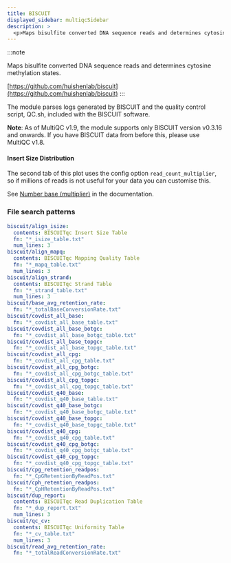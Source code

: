 ```yaml
---
title: BISCUIT
displayed_sidebar: multiqcSidebar
description: >
  <p>Maps bisulfite converted DNA sequence reads and determines cytosine methylation states.</p>
---
```


<!--
~~~~~ DO NOT EDIT ~~~~~
This file is autogenerated from the MultiQC module python docstring.
Do not edit the markdown, it will be overwritten.

File path for the source of this content: multiqc/modules/biscuit/biscuit.py
~~~~~~~~~~~~~~~~~~~~~~~
-->

:::note

<p>Maps bisulfite converted DNA sequence reads and determines cytosine methylation states.</p>

[https://github.com/huishenlab/biscuit](https://github.com/huishenlab/biscuit)
:::

The module parses logs generated by BISCUIT and the quality control script, QC.sh, included with
the BISCUIT software.

**Note**: As of MultiQC v1.9, the module supports only BISCUIT version v0.3.16 and onwards.
If you have BISCUIT data from before this, please use MultiQC v1.8.

#### Insert Size Distribution

The second tab of this plot uses the config option `read_count_multiplier`,
so if millions of reads is not useful for your data you can customise this.

See [Number base (multiplier)](../#number-base-multiplier)
in the documentation.

### File search patterns

```yaml
biscuit/align_isize:
  contents: BISCUITqc Insert Size Table
  fn: "*_isize_table.txt"
  num_lines: 3
biscuit/align_mapq:
  contents: BISCUITqc Mapping Quality Table
  fn: "*_mapq_table.txt"
  num_lines: 3
biscuit/align_strand:
  contents: BISCUITqc Strand Table
  fn: "*_strand_table.txt"
  num_lines: 3
biscuit/base_avg_retention_rate:
  fn: "*_totalBaseConversionRate.txt"
biscuit/covdist_all_base:
  fn: "*_covdist_all_base_table.txt"
biscuit/covdist_all_base_botgc:
  fn: "*_covdist_all_base_botgc_table.txt"
biscuit/covdist_all_base_topgc:
  fn: "*_covdist_all_base_topgc_table.txt"
biscuit/covdist_all_cpg:
  fn: "*_covdist_all_cpg_table.txt"
biscuit/covdist_all_cpg_botgc:
  fn: "*_covdist_all_cpg_botgc_table.txt"
biscuit/covdist_all_cpg_topgc:
  fn: "*_covdist_all_cpg_topgc_table.txt"
biscuit/covdist_q40_base:
  fn: "*_covdist_q40_base_table.txt"
biscuit/covdist_q40_base_botgc:
  fn: "*_covdist_q40_base_botgc_table.txt"
biscuit/covdist_q40_base_topgc:
  fn: "*_covdist_q40_base_topgc_table.txt"
biscuit/covdist_q40_cpg:
  fn: "*_covdist_q40_cpg_table.txt"
biscuit/covdist_q40_cpg_botgc:
  fn: "*_covdist_q40_cpg_botgc_table.txt"
biscuit/covdist_q40_cpg_topgc:
  fn: "*_covdist_q40_cpg_topgc_table.txt"
biscuit/cpg_retention_readpos:
  fn: "*_CpGRetentionByReadPos.txt"
biscuit/cph_retention_readpos:
  fn: "*_CpHRetentionByReadPos.txt"
biscuit/dup_report:
  contents: BISCUITqc Read Duplication Table
  fn: "*_dup_report.txt"
  num_lines: 3
biscuit/qc_cv:
  contents: BISCUITqc Uniformity Table
  fn: "*_cv_table.txt"
  num_lines: 3
biscuit/read_avg_retention_rate:
  fn: "*_totalReadConversionRate.txt"
```
